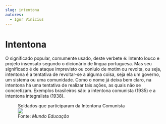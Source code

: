 ```yaml
---
slug: intentona
autores:
  - Igor Vinicius
---
```


# Intentona

O significado popular, comumente usado, deste verbete é: Intento louco e projeto insensato
segundo o dicionário de língua portuguesa. Mas seu significado é de ataque imprevisto ou
conluio de motim ou revolta, ou seja, intentona é a tentativa de revoltar-se a alguma coisa, seja
ela um governo, um sistema ou uma comunidade. Como o nome já deixa bem claro, na intentona
há uma tentativa de realizar tais ações, as quais não se concretizam. Exemplos brasileiros são: a
intentona comunista (1935) e a intentona integralista (1938).

<figure>
  <figcaption>
    Soldados que participaram da Intentona Comunista
  </figcaption>
  <img src="https://static.mundoeducacao.uol.com.br/mundoeducacao/2020/11/soldados-intentona-comunista.jpg"/>
  <figcaption>
    Fonte: <cite>Mundo Educação</cite>
  </figcaption>
</figure>
